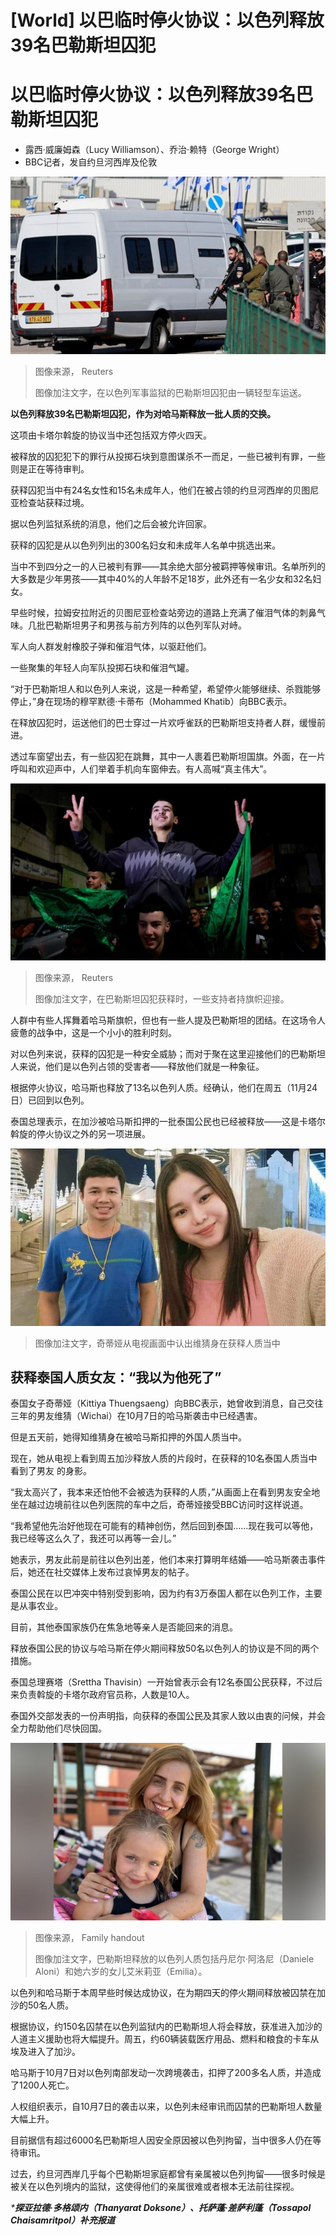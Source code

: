 # [World] 以巴临时停火协议：以色列释放39名巴勒斯坦囚犯

#  以巴临时停火协议：以色列释放39名巴勒斯坦囚犯

  * 露西·威廉姆森（Lucy Williamson）、乔治·赖特（George Wright） 
  * BBC记者，发自约旦河西岸及伦敦 


![一辆载有巴勒斯坦被拘留者的货车抵达位于以色列占领的约旦河西岸的以色列军事监狱奥费尔](_131811806_mediaitem131811805.jpg)

> 图像来源，  Reuters
>
> 图像加注文字，在以色列军事监狱的巴勒斯坦囚犯由一辆轻型车运送。

**以色列释放39名巴勒斯坦囚犯，作为对哈马斯释放一批人质的交换。**

这项由卡塔尔斡旋的协议当中还包括双方停火四天。

被释放的囚犯犯下的罪行从投掷石块到意图谋杀不一而足，一些已被判有罪，一些则是正在等待审判。

获释囚犯当中有24名女性和15名未成年人，他们在被占领的约旦河西岸的贝图尼亚检查站获释过境。

据以色列监狱系统的消息，他们之后会被允许回家。

获释的囚犯是从以色列列出的300名妇女和未成年人名单中挑选出来。

当中不到四分之一的人已被判有罪——其余绝大部分被羁押等候审讯。名单所列的大多数是少年男孩——其中40%的人年龄不足18岁，此外还有一名少女和32名妇女。

早些时候，拉姆安拉附近的贝图尼亚检查站旁边的道路上充满了催泪气体的刺鼻气味。几批巴勒斯坦男子和男孩与前方列阵的以色列军队对峙。

军人向人群发射橡胶子弹和催泪气体，以驱赶他们。

一些聚集的年轻人向军队投掷石块和催泪气罐。

“对于巴勒斯坦人和以色列人来说，这是一种希望，希望停火能够继续、杀戮能够停止，”身在现场的穆罕默德·卡蒂布（Mohammed Khatib）向BBC表示。

在释放囚犯时，运送他们的巴士穿过一片欢呼雀跃的巴勒斯坦支持者人群，缓慢前进。

透过车窗望出去，有一些囚犯在跳舞，其中一人裹着巴勒斯坦国旗。外面，在一片呼叫和欢迎声中，人们举着手机向车窗伸去。有人高喊“真主伟大”。

![在巴勒斯坦囚犯获释时，一些支持者持旗帜迎接。](_131815795_b182e45775231dc2c7e4e0aa1b03b807ec84a63d0_355_5500_30942000x1125.jpg)

> 图像来源，  Reuters
>
> 图像加注文字，在巴勒斯坦囚犯获释时，一些支持者持旗帜迎接。

人群中有些人挥舞着哈马斯旗帜，但也有一些人提及巴勒斯坦的团结。在这场令人疲惫的战争中，这是一个小小的胜利时刻。

对以色列来说，获释的囚犯是一种安全威胁；而对于聚在这里迎接他们的巴勒斯坦人来说，他们是以色列占领的受害者——释放他们就是一种象征。

根据停火协议，哈马斯也释放了13名以色列人质。经确认，他们在周五（11月24日）已回到以色列。

泰国总理表示，在加沙被哈马斯扣押的一批泰国公民也已经被释放——这是卡塔尔斡旋的停火协议之外的另一项进展。

![Kittiya Thuengsaeng and Wichai Kalapat](_131814858_photo25-11-23014634.jpg)

> 图像加注文字，奇蒂娅从电视画面中认出维猜身在获释人质当中

##  获释泰国人质女友：“我以为他死了”

泰国女子奇蒂娅（Kittiya Thuengsaeng）向BBC表示，她曾收到消息，自己交往三年的男友维猜（Wichai）在10月7日的哈马斯袭击中已经遇害。

但是五天前，她得知维猜身在被哈马斯扣押的外国人质当中。

现在，她从电视上看到周五加沙释放人质的片段时，在获释的10名泰国人质当中看到了男友 的身影。

“我太高兴了，我本来还怕他不会被选为获释的人质，”从画面上在看到男友安全地坐在越过边境前往以色列医院的车中之后，奇蒂娅接受BBC访问时这样说道。

“我希望他先治好他现在可能有的精神创伤，然后回到泰国……现在我可以等他，我已经等这么久了，我还可以再等一会儿。”

她表示，男友此前是前往以色列出差，他们本来打算明年结婚——哈马斯袭击事件后，她还在社交媒体上发布过哀悼男友的帖子。

泰国公民在以巴冲突中特别受到影响，因为约有3万泰国人都在以色列工作，主要是从事农业。

目前，其他泰国家族仍在焦急地等亲人是否能回来的消息。

释放泰国公民的协议与哈马斯在停火期间释放50名以色列人的协议是不同的两个措施。

泰国总理赛塔（Srettha Thavisin）一开始曾表示会有12名泰国公民获释，不过后来负责斡旋的卡塔尔政府官员称，人数是10人。

泰国外交部发表的一份声明指，向获释的泰国公民及其家人致以由衷的问候，并会全力帮助他们尽快回国。

![Family handout](_131814540_hostages-index.jpg)

> 图像来源，  Family handout
>
> 图像加注文字，巴勒斯坦释放的以色列人质包括丹尼尔·阿洛尼（Daniele Aloni）和她六岁的女儿艾米莉亚（Emilia）。

以色列和哈马斯于本周早些时候达成协议，在为期四天的停火期间释放被囚禁在加沙的50名人质。

根据协议，约150名囚禁在以色列监狱内的巴勒斯坦人将会释放，获准进入加沙的人道主义援助也将大幅提升。周五，约60辆装载医疗用品、燃料和粮食的卡车从埃及进入了加沙。

哈马斯于10月7日对以色列南部发动一次跨境袭击，扣押了200多名人质，并造成了1200人死亡。

人权组织表示，自10月7日的袭击以来，以色列未经审讯而囚禁的巴勒斯坦人数量大幅上升。

目前据信有超过6000名巴勒斯坦人因安全原因被以色列拘留，当中很多人仍在等待审讯。

过去，约旦河西岸几乎每个巴勒斯坦家庭都曾有亲属被以色列拘留——很多时候是被关在以色列境内的监狱，这使得他们的亲属很难或者根本无法前往探视。

_***探亚拉德·多格颂内（Thanyarat Doksone）、托萨蓬·差萨利蓬（Tossapol Chaisamritpol）补充报道**_



